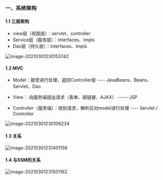 ### 一、**系统架构**



#### 1.1 三层架构

* view层（视图层）：servlet、controller
* Service层（服务层）：interfaces、Impls
* Dao层（持久层）：interfaces、Impls

![image-20210301230153742](C:\Users\11625\AppData\Roaming\Typora\typora-user-images\image-20210301230153742.png)



#### 1.2 MVC

* Model：接受进行处理，返回Controller层 ---- JavaBeans、Beans、Servlet、Dao

* View： 向服务端提出请求（表单、超链接、AJAX） -----   JSP

* Controller（服务端）：收到请求，解析后对model进行处理  ---- Servlet / Controller

![image-20210301230106234](C:\Users\11625\AppData\Roaming\Typora\typora-user-images\image-20210301230106234.png)

#### 1.3 关系

![image-20210301231401156](C:\Users\11625\AppData\Roaming\Typora\typora-user-images\image-20210301231401156.png)

#### 1.4 与SSM的关系

![image-20210301231501162](C:\Users\11625\AppData\Roaming\Typora\typora-user-images\image-20210301231501162.png)